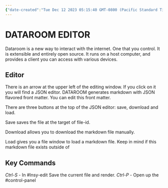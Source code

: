 ```yaml
---
{"date-created":"Tue Dec 12 2023 05:15:40 GMT-0800 (Pacific Standard Time)","file-id":"help","last-updated":"2023-12-12T18:30:46.564Z"}
---
```

# DATAROOM EDITOR

Dataroom is a new way to interact with the internet. One that you control. It is extensible and entirely open source. It runs on a host computer, and provides a client you can access with various devices. 

## Editor

There is an arrow at the upper left of the editing window. If you click on it you will find a JSON editor. DATAROOM generates markdown with JSON flavored front matter. You can edit this front matter.

There are three buttons at the top of the JSON editor: save, download and load. 

Save saves the file at the target of file-id. 

Download allows you to download the markdown file manually.

Load gives you a file window to load a markdown file. Keep in mind if this markdown file exists outside of 


## Key Commands

*Ctrl-S* - In #lnsy-edit Save the current file and render.
*Ctrl-P* - Open up the #control-panel
